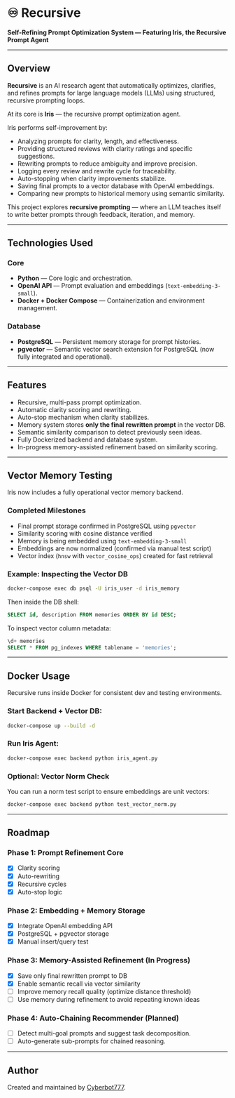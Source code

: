 
# ♾️ Recursive

**Self-Refining Prompt Optimization System — Featuring Iris, the Recursive Prompt Agent**

---

## Overview

**Recursive** is an AI research agent that automatically optimizes, clarifies, and refines prompts for large language models (LLMs) using structured, recursive prompting loops.

At its core is **Iris** — the recursive prompt optimization agent.

Iris performs self-improvement by:
- Analyzing prompts for clarity, length, and effectiveness.
- Providing structured reviews with clarity ratings and specific suggestions.
- Rewriting prompts to reduce ambiguity and improve precision.
- Logging every review and rewrite cycle for traceability.
- Auto-stopping when clarity improvements stabilize.
- Saving final prompts to a vector database with OpenAI embeddings.
- Comparing new prompts to historical memory using semantic similarity.

This project explores **recursive prompting** — where an LLM teaches itself to write better prompts through feedback, iteration, and memory.

---

## Technologies Used

### Core
- **Python** — Core logic and orchestration.
- **OpenAI API** — Prompt evaluation and embeddings (`text-embedding-3-small`).
- **Docker + Docker Compose** — Containerization and environment management.

### Database
- **PostgreSQL** — Persistent memory storage for prompt histories.
- **pgvector** — Semantic vector search extension for PostgreSQL (now fully integrated and operational).

---

## Features

- Recursive, multi-pass prompt optimization.
- Automatic clarity scoring and rewriting.
- Auto-stop mechanism when clarity stabilizes.
- Memory system stores **only the final rewritten prompt** in the vector DB.
- Semantic similarity comparison to detect previously seen ideas.
- Fully Dockerized backend and database system.
- In-progress memory-assisted refinement based on similarity scoring.

---

## Vector Memory Testing

Iris now includes a fully operational vector memory backend.

### Completed Milestones
- Final prompt storage confirmed in PostgreSQL using `pgvector`
- Similarity scoring with cosine distance verified
- Memory is being embedded using `text-embedding-3-small`
- Embeddings are now normalized (confirmed via manual test script)
- Vector index (`hnsw` with `vector_cosine_ops`) created for fast retrieval

### Example: Inspecting the Vector DB

```bash
docker-compose exec db psql -U iris_user -d iris_memory
```

Then inside the DB shell:

```sql
SELECT id, description FROM memories ORDER BY id DESC;
```

To inspect vector column metadata:

```sql
\d+ memories
SELECT * FROM pg_indexes WHERE tablename = 'memories';
```

---

## Docker Usage

Recursive runs inside Docker for consistent dev and testing environments.

### Start Backend + Vector DB:

```bash
docker-compose up --build -d
```

### Run Iris Agent:

```bash
docker-compose exec backend python iris_agent.py
```

### Optional: Vector Norm Check

You can run a norm test script to ensure embeddings are unit vectors:

```bash
docker-compose exec backend python test_vector_norm.py
```

---

## Roadmap

### **Phase 1:** Prompt Refinement Core
- [x] Clarity scoring
- [x] Auto-rewriting
- [x] Recursive cycles
- [x] Auto-stop logic

### **Phase 2:** Embedding + Memory Storage
- [x] Integrate OpenAI embedding API
- [x] PostgreSQL + pgvector storage
- [x] Manual insert/query test

### **Phase 3:** Memory-Assisted Refinement (In Progress)
- [x] Save only final rewritten prompt to DB
- [x] Enable semantic recall via vector similarity
- [ ] Improve memory recall quality (optimize distance threshold)
- [ ] Use memory during refinement to avoid repeating known ideas

### **Phase 4:** Auto-Chaining Recommender (Planned)
- [ ] Detect multi-goal prompts and suggest task decomposition.
- [ ] Auto-generate sub-prompts for chained reasoning.

---

## Author

Created and maintained by [Cyberbot777](https://github.com/Cyberbot777).

